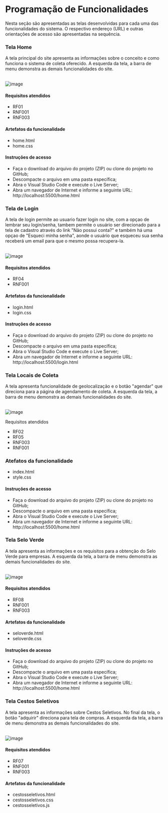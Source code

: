 # Programação de Funcionalidades
Nesta seção são apresentadas as telas desenvolvidas para cada uma das funcionalidades do sistema. O respectivo endereço (URL) e outras orientações de acesso são apresentadas na sequência.


<h3> Tela Home</h3>
A tela principal do site apresenta as informações sobre o conceito e como funciona o sistema de coleta oferecido.
A esquerda da tela, a barra de menu demonstra as demais funcionalidades do site.
<br><br>

![image](https://user-images.githubusercontent.com/100734910/168500443-e88d257e-04ed-49b4-b434-2d538b1bca09.png)


<h4>Requisitos atendidos</h4>

- RF01
- RNF001
- RNF003

<h4>Artefatos da funcionalidade</h4>

- home.html
- home.css


<h4>Instruções de acesso</h4>

- Faça o download do arquivo do projeto (ZIP) ou clone do projeto no GitHub;
- Descompacte o arquivo em uma pasta específica;
- Abra o Visual Studio Code e execute o Live Server;
- Abra um navegador de Internet e informe a seguinte URL:
http://localhost:5500/home.html 


<h3> Tela de Login</h3>
A tela de login permite ao usuario fazer login no site, com a opçao de lembrar seu login/senha, tambem permite o usuário ser direcionado para a tela de cadastro através do link "Não possui conta?" e também há uma opçao de "Esqueci minha senha", aonde o usuário que esqueceu sua senha receberá um email para que o mesmo possa recupera-la.
<br><br>

![image](https://user-images.githubusercontent.com/100742971/168402014-64c7768c-677a-4be1-a2cf-20e8c8db6715.png)

<h4>Requisitos atendidos</h4>

- RF04
- RNF001

<h4>Artefatos da funcionalidade</h4>

- login.html
- login.css

<h4>Instruções de acesso</h4>

- Faça o download do arquivo do projeto (ZIP) ou clone do projeto no GitHub;
- Descompacte o arquivo em uma pasta específica;
- Abra o Visual Studio Code e execute o Live Server;
- Abra um navegador de Internet e informe a seguinte URL:
http://localhost:5500/login.html 


<h3>Tela Locais de Coleta</h3>
 A tela apresenta funcionalidade de geolocalização e o botão "agendar" que direciona para a página de agendamento de coleta.
A esquerda da tela, a barra de menu demonstra as demais funcionalidades do site.
<br><br> 

   
![image](https://user-images.githubusercontent.com/100734910/173971404-478616d6-d33b-4fa2-a75d-f2f67bd9f792.png)

    
Requisitos atendidos   

- RF02 
- RF05 
- RNF003
- RNF001

<h3>Atefatos da funcionalidade</h3>

- index.html
- style.css

<h4>Instruções de acesso</h4>

- Faça o download do arquivo do projeto (ZIP) ou clone do projeto no GitHub;
- Descompacte o arquivo em uma pasta específica;
- Abra o Visual Studio Code e execute o Live Server;
- Abra um navegador de Internet e informe a seguinte URL:
http://localhost:5500/home.html 


<h3> Tela Selo Verde</h3>
A tela apresenta as informações e os requisitos para a obtenção do Selo Verde para empresas.
A esquerda da tela, a barra de menu demonstra as demais funcionalidades do site.
<br><br>

![image](https://user-images.githubusercontent.com/100734910/173263930-474871e1-bdca-4187-8024-3b029eb01c81.png)

<h4>Requisitos atendidos</h4>

- RF08
- RNF001
- RNF003

<h4>Artefatos da funcionalidade</h4>

- seloverde.html
- seloverde.css

<h4>Instruções de acesso</h4>

- Faça o download do arquivo do projeto (ZIP) ou clone do projeto no GitHub;
- Descompacte o arquivo em uma pasta específica;
- Abra o Visual Studio Code e execute o Live Server;
- Abra um navegador de Internet e informe a seguinte URL:
http://localhost:5500/home.html 


<h3> Tela Cestos Seletivos</h3>
A tela apresenta as informações sobre Cestos Seletivos. No final da tela, o botão "adquirir" direciona para tela de compras.
A esquerda da tela, a barra de menu demonstra as demais funcionalidades do site.
<br><br>

![image](https://user-images.githubusercontent.com/100734910/175836564-57455371-4165-468c-8d61-5ae989ac98bf.png)


<h4>Requisitos atendidos</h4>

- RF07
- RNF001
- RNF003

<h4>Artefatos da funcionalidade</h4>

- cestosseletivos.html
- cestosseletivos.css
- cestosseletivos.js
